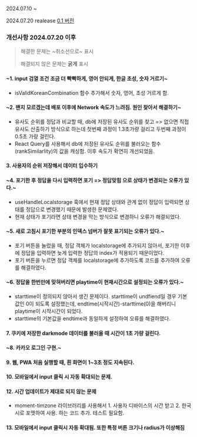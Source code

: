 2024.07.10 ~

2024.07.20 realease
[0.1 버전](https://kkodle-kkodle.netlify.app/)

### 개선사항 2024.07.20 이후

> 해결한 문제는 ~취소선으로~ 표시
> 
> 해결되지 않은 문제는 **굵게** 표시

#### ~1. input 검열 조건 조금 더 빡빡하게, 영어 안되게, 한글 초성, 숫자 거르기~
  - isValidKoreanCombination 함수 추가해서 숫자, 영어, 초성 거르게 함.

#### ~2. 왠지 모르겠는데 배포 이후에 Network 속도가 느려짐. 원인 찾아서 해결하기~
  - 유사도 순위를 정답과 비교할 때, db에 저장된 유사도 순위를 찾고 => 없으면 직접 유사도 산출하기 방식으로 하는데 첫번째 과정이 1.3초가량 걸리고 두번째 과정이 0.5초 가량 걸린다.
  - React Query를 사용해서 db에 저장된 유사도 순위를 불러오는 함수 (rankSimilarlity)의 값을 캐싱함. 이후 속도가 확연히 개선되었음.
  
#### **3. 사용자의 순위 저장해서 데이터 입수하기**

#### ~4. 포기한 후 정답을 다시 입력하면 포기 => 정답맞힘 으로 상태가 변경되는 오류가 있다.~
  - useHandleLocalstorage 훅에서 현재 정답 상태와 관계 없이 정답이 입력되면 상태를 정답으로 변경했기 때문에 발생한 문제였다.
  - 현재 상태가 포기라면 상태 변경을 막는 방식으로 변경하니 오류가 해결되었다.
  
#### ~5. 새로 고침시 포기한 부분의 인덱스 넘버가 잘못 표기되는 오류가 있다.~
   - 포기 버튼을 눌렀을 때, 정답 객체가 localstorage에 추가되지 않아서, 포기한 이후에 정답을 입력하면 늦게 입력한 정답의 index가 적용되기 때문이었다.
   - 포기 버튼을 누르면 정답 객체를 localstorage에 추가하도록 코드를 추가하여 오류를 해결하였다.

#### ~6. 정답을 한번만에 맞혀버리면 playtime이 현재시간으로 설정되는 오류가 있다.~
   - starttime이 정의되지 않아서 생긴 문제이다. starttime이 undfiend일 경우 기본값인 0이 되도록 설정했는데, endtime(시작시간)-starttime(0)을 해버리니 playtime이 시작시간이 되었다.
   - starttime의 기본값을 endtime과 동일하게 설정하여 오류를 해결하였다.

#### **7. 쿠키에 저장한 darkmode 데이터를 불러올 때 시간이 1초 가량 걸린다.**
#### ~8. 카카오 로그인 구현.~
#### **9. 웹, PWA 처음 실행할 때, 흰 화면이 1~3초 정도 지속된다.**
#### **10. 모바일에서 input 클릭 시 자동 확대되는 문제.**
#### **12. 시간 업데이트가 제대로 되지 않는 문제**
  - moment-timzone 라이브러리를 사용해서 1. 사용자 디바이스의 시간 받고 2. 한국시로 포맷하여 사용. 하는 코드 추가. 테스트 필요함.
#### **13. 모바일에서 input 클릭시 자동 확대됨. 또한 특정 버튼 크기나 radius가 이상해짐**


